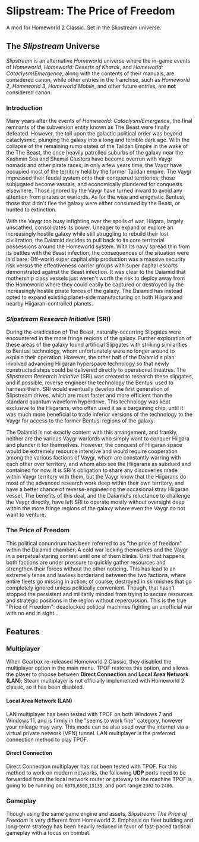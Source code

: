 # Slipstream: The Price of Freedom

A mod for Homeworld 2 Classic. Set in the Slipstream universe.

## The _Slipstream_ Universe

_Slipstream_ is an alternative _Homeworld_ universe where the in-game events of _Homeworld_, _Homeworld: Deserts of Kharak_, and _Homeworld: Cataclysm_/_Emergence_, along with the contents of their manuals, are considered canon, while other entries in the franchise, such as _Homeworld 2_, _Homeworld 3_, _Homeworld Mobile_, and other future entries, are **not** considered canon. 

### Introduction

Many years after the events of _Homeworld: Cataclysm/Emergence_, the final remnants of the subversion entity known as The Beast were finally defeated. However, the toll upon the galactic political order was beyond cataclysmic, plunging the galaxy into a long and terrible dark age. With the collapse of the remaining rump states of the Taiidan Empire in the wake of the The Beast, the once heavily patrolled suburbs of the galaxy near the Kashmin Sea and Shamal Clusters have become overrun with Vaygr nomads and other pirate races; in only a few years time, the Vaygr have occupied most of the territory held by the former Taiidan empire. The Vaygr impressed their feudal system onto their conquered territories; those subjugated become vassals, and economically plundered for conquests elsewhere. Those ignored by the Vaygr have turned inward to avoid any attention from pirates or warlords. As for the wise and enigmatic Bentusi, those that didn't flee the galaxy were either consumed by the Beast, or hunted to extinction.

With the Vaygr too busy infighting over the spoils of war, Hiigara, largely unscathed, consolidates its power. Uneager to expand or explore an increasingly hostile galaxy while still struggling to rebuild their lost civilization, the Daiamid decides to pull back to its core territorial possessions around the Homeworld system. With its navy spread thin from its battles with the Beast infection, the consequences of the situation were laid bare: Off-world super capital ship production was a massive security risk versus the effectiveness carrier groups with super capital escorts demonstrated against the Beast infection. It was clear to the Daiamid that mothership class vessels just weren't worth the risk to deploy away from the Homeworld where they could easily be captured or destroyed by the increasingly hostile pirate forces of the galaxy. The Daiamid has instead opted to expand existing planet-side manufacturing on both Hiigara and nearby Hiigaran-controlled planets. 

### _Slipstream Research Initiative_ (SRI)

During the eradication of The Beast, naturally-occurring Slipgates were encountered in the more fringe regions of the galaxy. Further exploration of these areas of the galaxy found artificial Slipgates with striking similarities to Bentusi technology, whom unfortunately were no longer around to explain their operation. However, the other half of the Daiamid's plan involved advancing Hiigaran hyperspace technology so that newly constructed ships could be delivered directly to operational theatres. The _Slipstream Research Initiative_ (SRI) was created to research these slipgates, and if possible, reverse engineer the technology the Bentusi used to harness them. SRI would eventually develop the first generation of Slipstream drives, which are must faster and more efficient than the standard quantum waveform hyperdrive. This technology was kept exclusive to the Hiigarans, who often used it as a bargaining chip, until it was much more beneficial to trade inferior versions of the technology to the Vaygr for access to the former Bentusi regions of the galaxy. 

The Daiamid is not exactly content with this arrangement, and frankly, neither are the various Vaygr warlords who simply want to conquer Hiigara and plunder it for themselves. However, the conquest of Hiigaran space would be extremely resource intensive and would require cooperation among the various factions of Vaygr, whom are constantly warring with each other over territory, and whom also see the Hiigarans as subdued and contained for now. It is SRI's obligation to share any discoveries made within Vaygr territory with them, but the Vaygr know that the Hiigarans do most of the advanced research work deep within their own territory, and have a better chance of reverse-engineering the occasional stray Hiigaran vessel. The benefits of this deal, and the Daiamid's reluctance to challenge the Vaygr directly, have left SRI to operate mostly without oversight deep within the more fringe regions of the galaxy where even the Vaygr do not want to venture.

### The Price of Freedom
This political conundrum has been referred to as "the price of freedom" within the Daiamid chamber; A cold war locking themselves and the Vaygr in a perpetual staring contest until one of them blinks. Until that happens, both factions are under pressure to quickly gather resources and strengthen their forces without the other noticing. This has lead to an extremely tense and lawless borderland between the two factions, where entire fleets go missing in action; of course, destroyed in skirmishes that go completely ignored unless politically convenient. Though, that hasn't stopped the persistent and militarily minded from trying to secure resources and strategic positions in the region without repercussion. This is the true "Price of Freedom": deadlocked political machines fighting an unofficial war with no end in sight... 

## Features

### Multiplayer

When Gearbox re-released Homeworld 2 Classic, they disabled the multiplayer option in the main menu. TPOF restores this option, and allows the player to choose between **Direct Connection** and **Local Area Network (LAN)**; Steam multiplayer is not officially implemented with Homeworld 2 classic, so it has been disabled.

#### Local Area Network (LAN)

LAN multiplayer has been tested with TPOF on both Windows 7 and Windows 11, and is firmly in the "seems to work fine" category, however your mileage may vary. This mode can be also used over the internet via a virtual private network (VPN) tunnel. LAN multiplayer is the preferred connection method to play TPOF. 

#### Direct Connection

Direct Connection multiplayer has not been tested with TPOF. For this method to work on modern networks, the following **UDP** ports need to be forwarded from the local network router or gateway to the machine TPOF is going to be running on: `6073`,`6500`,`13139`, and port range `2302` to `2400`. 

### Gameplay

Though using the same game engine and assets, _Slipstream: The Price of Freedom_ is very different from Homeworld 2. Emphasis on fleet building and long-term strategy has been heavily reduced in favor of fast-paced tactical gameplay with a focus on combat. 